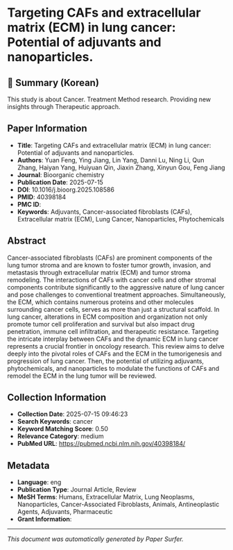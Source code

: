 # Targeting CAFs and extracellular matrix (ECM) in lung cancer: Potential of adjuvants and nanoparticles.

## 📝 Summary (Korean)
This study is about Cancer. Treatment Method research. Providing new insights through Therapeutic approach.

## Paper Information
- **Title**: Targeting CAFs and extracellular matrix (ECM) in lung cancer: Potential of adjuvants and nanoparticles.
- **Authors**: Yuan Feng, Ying Jiang, Lin Yang, Danni Lu, Ning Li, Qun Zhang, Haiyan Yang, Huiyuan Qin, Jiaxin Zhang, Xinyun Gou, Feng Jiang
- **Journal**: Bioorganic chemistry
- **Publication Date**: 2025-07-15
- **DOI**: 10.1016/j.bioorg.2025.108586
- **PMID**: 40398184
- **PMC ID**: 
- **Keywords**: Adjuvants, Cancer-associated fibroblasts (CAFs), Extracellular matrix (ECM), Lung Cancer, Nanoparticles, Phytochemicals

## Abstract
Cancer-associated fibroblasts (CAFs) are prominent components of the lung tumor stroma and are known to foster tumor growth, invasion, and metastasis through extracellular matrix (ECM) and tumor stroma remodeling. The interactions of CAFs with cancer cells and other stromal components contribute significantly to the aggressive nature of lung cancer and pose challenges to conventional treatment approaches. Simultaneously, the ECM, which contains numerous proteins and other molecules surrounding cancer cells, serves as more than just a structural scaffold. In lung cancer, alterations in ECM composition and organization not only promote tumor cell proliferation and survival but also impact drug penetration, immune cell infiltration, and therapeutic resistance. Targeting the intricate interplay between CAFs and the dynamic ECM in lung cancer represents a crucial frontier in oncology research. This review aims to delve deeply into the pivotal roles of CAFs and the ECM in the tumorigenesis and progression of lung cancer. Then, the potential of utilizing adjuvants, phytochemicals, and nanoparticles to modulate the functions of CAFs and remodel the ECM in the lung tumor will be reviewed.

## Collection Information
- **Collection Date**: 2025-07-15 09:46:23
- **Search Keywords**: cancer
- **Keyword Matching Score**: 0.50
- **Relevance Category**: medium
- **PubMed URL**: https://pubmed.ncbi.nlm.nih.gov/40398184/

## Metadata
- **Language**: eng
- **Publication Type**: Journal Article, Review
- **MeSH Terms**: Humans, Extracellular Matrix, Lung Neoplasms, Nanoparticles, Cancer-Associated Fibroblasts, Animals, Antineoplastic Agents, Adjuvants, Pharmaceutic
- **Grant Information**: 

---
*This document was automatically generated by Paper Surfer.*
